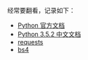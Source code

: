 经常要翻看，记录如下：
* [Python 官方文档](https://docs.python.org/3/)
* [Python 3.5.2 中文文档](http://python.usyiyi.cn/translate/python_352/index.html)
* [requests](http://cn.python-requests.org/zh_CN/latest/)
* [bs4](https://www.crummy.com/software/BeautifulSoup/bs4/doc.zh/)